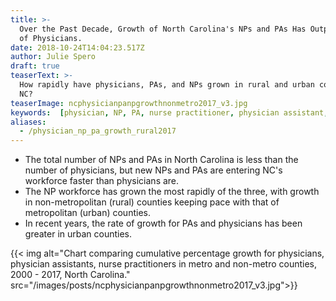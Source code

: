 ```yaml
---
title: >-
  Over the Past Decade, Growth of North Carolina's NPs and PAs Has Outpaced That
  of Physicians.
date: 2018-10-24T14:04:23.517Z
author: Julie Spero
draft: true
teaserText: >-
  How rapidly have physicians, PAs, and NPs grown in rural and urban counties in
  NC?
teaserImage: ncphysicianpanpgrowthnonmetro2017_v3.jpg
keywords:  [physician, NP, PA, nurse practitioner, physician assistant, growth, urban, rural, metropolitan]
aliases:
  - /physician_np_pa_growth_rural2017
---
```



* The total number of NPs and PAs in North Carolina is less than the number of physicians, but new NPs and PAs are entering NC's workforce faster than physicians are.
* The NP workforce has grown the most rapidly of the three, with growth in non-metropolitan (rural) counties keeping pace with that of metropolitan (urban) counties.
* In recent years, the rate of growth for PAs and physicians has been greater in urban counties.

{{< img alt="Chart comparing cumulative percentage growth for physicians, physician assistants, nurse practitioners in metro and non-metro counties, 2000 - 2017, North Carolina." src="/images/posts/ncphysicianpanpgrowthnonmetro2017_v3.jpg">}}
